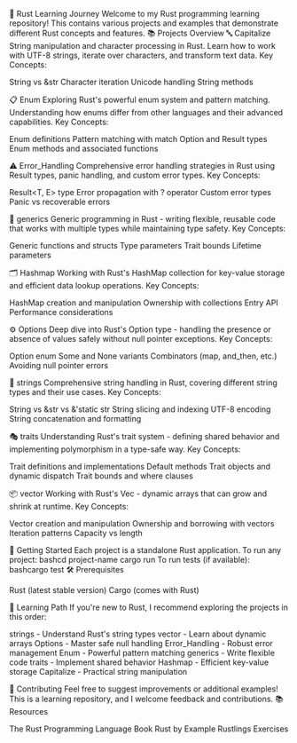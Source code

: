 🦀 Rust Learning Journey
Welcome to my Rust programming learning repository! This contains various projects and examples that demonstrate different Rust concepts and features.
📚 Projects Overview
🔤 Capitalize
String manipulation and character processing in Rust. Learn how to work with UTF-8 strings, iterate over characters, and transform text data.
Key Concepts:

String vs &str
Character iteration
Unicode handling
String methods

📋 Enum
Exploring Rust's powerful enum system and pattern matching. Understanding how enums differ from other languages and their advanced capabilities.
Key Concepts:

Enum definitions
Pattern matching with match
Option and Result types
Enum methods and associated functions

⚠️ Error_Handling
Comprehensive error handling strategies in Rust using Result types, panic handling, and custom error types.
Key Concepts:

Result<T, E> type
Error propagation with ? operator
Custom error types
Panic vs recoverable errors

🔧 generics
Generic programming in Rust - writing flexible, reusable code that works with multiple types while maintaining type safety.
Key Concepts:

Generic functions and structs
Type parameters
Trait bounds
Lifetime parameters

🗂️ Hashmap
Working with Rust's HashMap collection for key-value storage and efficient data lookup operations.
Key Concepts:

HashMap creation and manipulation
Ownership with collections
Entry API
Performance considerations

⚙️ Options
Deep dive into Rust's Option type - handling the presence or absence of values safely without null pointer exceptions.
Key Concepts:

Option<T> enum
Some and None variants
Combinators (map, and_then, etc.)
Avoiding null pointer errors

🧵 strings
Comprehensive string handling in Rust, covering different string types and their use cases.
Key Concepts:

String vs &str vs &'static str
String slicing and indexing
UTF-8 encoding
String concatenation and formatting

🎭 traits
Understanding Rust's trait system - defining shared behavior and implementing polymorphism in a type-safe way.
Key Concepts:

Trait definitions and implementations
Default methods
Trait objects and dynamic dispatch
Trait bounds and where clauses

📦 vector
Working with Rust's Vec<T> - dynamic arrays that can grow and shrink at runtime.
Key Concepts:

Vector creation and manipulation
Ownership and borrowing with vectors
Iteration patterns
Capacity vs length

🚀 Getting Started
Each project is a standalone Rust application. To run any project:
bashcd project-name
cargo run
To run tests (if available):
bashcargo test
🛠️ Prerequisites

Rust (latest stable version)
Cargo (comes with Rust)

📖 Learning Path
If you're new to Rust, I recommend exploring the projects in this order:

strings - Understand Rust's string types
vector - Learn about dynamic arrays
Options - Master safe null handling
Error_Handling - Robust error management
Enum - Powerful pattern matching
generics - Write flexible code
traits - Implement shared behavior
Hashmap - Efficient key-value storage
Capitalize - Practical string manipulation

🤝 Contributing
Feel free to suggest improvements or additional examples! This is a learning repository, and I welcome feedback and contributions.
📚 Resources

The Rust Programming Language Book
Rust by Example
Rustlings Exercises